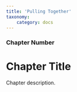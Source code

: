 ```yaml
---
title: 'Pulling Together'
taxonomy:
    category: docs
---
```


### Chapter Number

# Chapter Title

Chapter description.